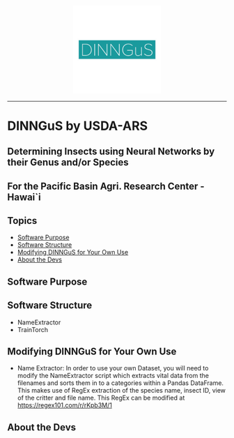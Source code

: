 <p align="center"><img width="40%" src="logo.jpg" /></p>

--------------------------------------------------------------------------------

# DINNGuS by USDA-ARS 
## Determining Insects using Neural Networks by their Genus and/or Species
## For the Pacific Basin Agri. Research Center - Hawai\`i

## Topics
- [Software Purpose](#software-purpose)
- [Software Structure](#software-structure)
- [Modifying DINNGuS for Your Own Use](#modifying-DINNGuS-foe-your-own-use)
- [About the Devs](#about-the-devs)

## Software Purpose


## Software Structure
* NameExtractor
* TrainTorch


## Modifying DINNGuS for Your Own Use
* Name Extractor: In order to use your own Dataset, you will need to modify the NameExtractor script which extracts vital data from the filenames and sorts them in to a categories within a Pandas DataFrame. This makes use of RegEx extraction of the species name, insect ID, view of the critter and file name. This RegEx can be modified at https://regex101.com/r/rKpb3M/1

## About the Devs